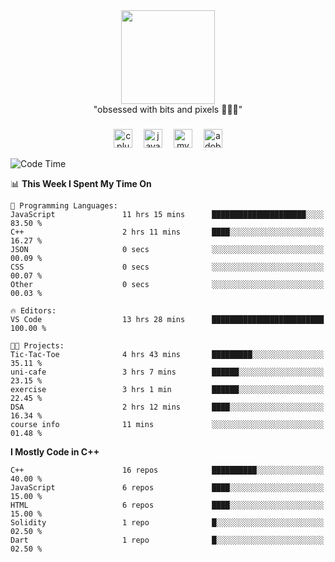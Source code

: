 


  <div align="center">
    
   <img src = "https://i.postimg.cc/W1R4TF4j/d6kpuve-c97567cf-518b-4b86-a271-5c89d88d22f7.gif"  width=150px height=150px />
 </div>

<div align="center">
  "obsessed with bits and pixels 🧑‍💻🎨"
</div>

  ###
<div align="center">
  <!--<img src="https://cdn.jsdelivr.net/gh/devicons/devicon/icons/javascript/javascript-original.svg" height="30" alt="javascript logo"  />
  <img width="10" />
  <img src="https://cdn.jsdelivr.net/gh/devicons/devicon/icons/react/react-original.svg" height="30" alt="react logo"  />
  <img width="10" />
  <img src="https://cdn.jsdelivr.net/gh/devicons/devicon/icons/nodejs/nodejs-original.svg" height="30" alt="nodejs logo"  />
  <img width="10" />
 <img src="https://cdn.jsdelivr.net/gh/devicons/devicon/icons/flutter/flutter-original.svg" height="30" alt="flutter logo"  />
 <img width="10" />-->
  <img src="https://cdn.jsdelivr.net/gh/devicons/devicon/icons/cplusplus/cplusplus-original.svg" height="30" alt="cpluplus logo"  />
  <img width="10" />
  <img src="https://cdn.jsdelivr.net/gh/devicons/devicon/icons/java/java-original.svg" height="30" alt="java logo"  />
  <img width="10" />
  <img src="https://skillicons.dev/icons?i=mysql" height="30" alt="mysql logo"  />
  <img width="10" />
  <img src="https://skillicons.dev/icons?i=pr" height="30" alt="adobepremierepro logo"  />
</div>




<!--START_SECTION:waka-->
![Code Time](http://img.shields.io/badge/Code%20Time-197%20hrs%204%20mins-blue)

📊 **This Week I Spent My Time On** 

```text
💬 Programming Languages: 
JavaScript               11 hrs 15 mins      █████████████████████░░░░   83.50 % 
C++                      2 hrs 11 mins       ████░░░░░░░░░░░░░░░░░░░░░   16.27 % 
JSON                     0 secs              ░░░░░░░░░░░░░░░░░░░░░░░░░   00.09 % 
CSS                      0 secs              ░░░░░░░░░░░░░░░░░░░░░░░░░   00.07 % 
Other                    0 secs              ░░░░░░░░░░░░░░░░░░░░░░░░░   00.03 % 

🔥 Editors: 
VS Code                  13 hrs 28 mins      █████████████████████████   100.00 % 

🐱‍💻 Projects: 
Tic-Tac-Toe              4 hrs 43 mins       █████████░░░░░░░░░░░░░░░░   35.11 % 
uni-cafe                 3 hrs 7 mins        ██████░░░░░░░░░░░░░░░░░░░   23.15 % 
exercise                 3 hrs 1 min         ██████░░░░░░░░░░░░░░░░░░░   22.45 % 
DSA                      2 hrs 12 mins       ████░░░░░░░░░░░░░░░░░░░░░   16.34 % 
course info              11 mins             ░░░░░░░░░░░░░░░░░░░░░░░░░   01.48 % 
```

**I Mostly Code in C++** 

```text
C++                      16 repos            ██████████░░░░░░░░░░░░░░░   40.00 % 
JavaScript               6 repos             ████░░░░░░░░░░░░░░░░░░░░░   15.00 % 
HTML                     6 repos             ████░░░░░░░░░░░░░░░░░░░░░   15.00 % 
Solidity                 1 repo              █░░░░░░░░░░░░░░░░░░░░░░░░   02.50 % 
Dart                     1 repo              █░░░░░░░░░░░░░░░░░░░░░░░░   02.50 % 
```




<!--END_SECTION:waka-->
